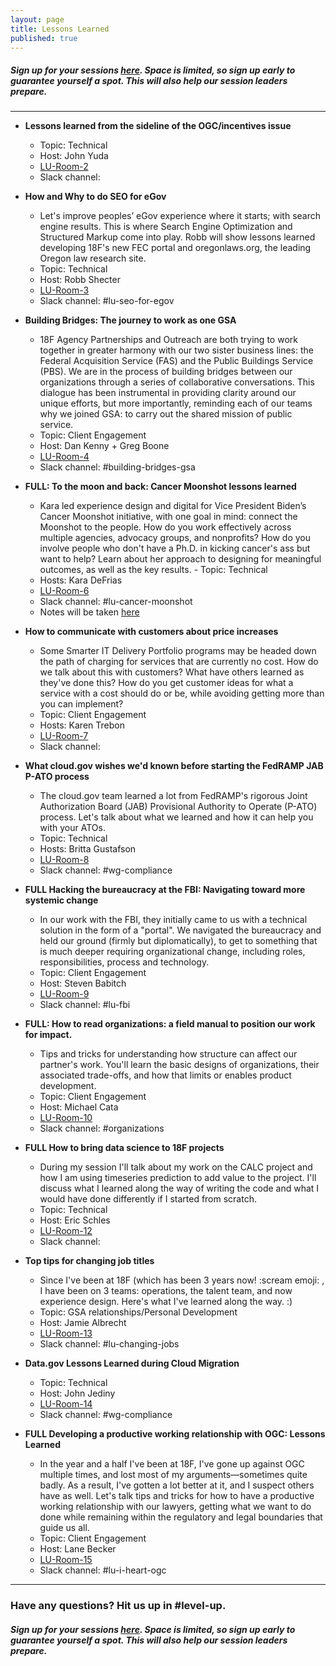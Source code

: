 ```yaml
---
layout: page
title: Lessons Learned
published: true
---
```


##### Sign up for your sessions [here](https://goo.gl/forms/CY4MNFwldViytK3r2). Space is limited, so sign up early to guarantee yourself a spot. This will also help our session leaders prepare. 

----------------------------------------


- **Lessons learned from the sideline of the OGC/incentives issue** 
	- Topic: Technical
	- Host: John Yuda
	- [LU-Room-2](https://plus.google.com/hangouts/_/gsa.gov/lu-room-2?hceid=Z3NhLmdvdl9vc2c0cmo0YmRtNnZzMmh0cWkyOXFrMDAwb0Bncm91cC5jYWxlbmRhci5nb29nbGUuY29t.9ci3etjeom92ipmmovod3e48ak&authuser=0)
	- Slack channel: 

- **How and Why to do SEO for eGov**
	- Let's improve peoples’ eGov experience where it starts; with search engine results.  This is where Search Engine Optimization and Structured Markup come into play.  Robb will show lessons learned developing 18F's new FEC portal and oregonlaws.org, the leading Oregon law research site.
	- Topic: Technical
	- Host: Robb Shecter
	- [LU-Room-3](https://plus.google.com/hangouts/_/gsa.gov/lu-room-3?hceid=Z3NhLmdvdl9vc2c0cmo0YmRtNnZzMmh0cWkyOXFrMDAwb0Bncm91cC5jYWxlbmRhci5nb29nbGUuY29t.lqolm510qb8473mmoi20gcj5k8&authuser=0)
	- Slack channel: #lu-seo-for-egov

- **Building Bridges: The journey to work as one GSA**
	- 18F Agency Partnerships and Outreach are both trying to work together in greater harmony with our two sister business lines: the Federal Acquisition Service (FAS) and the Public Buildings Service (PBS). We are in the process of building bridges between our organizations through a series of collaborative conversations. This dialogue has been instrumental in providing clarity around our unique efforts, but more importantly, reminding each of our teams why we joined GSA: to carry out the shared mission of public service.
	- Topic: Client Engagement
	- Host: Dan Kenny + Greg Boone
	- [LU-Room-4](https://hangouts.google.com/hangouts/_/gsa.gov/lu-room-4?hl=en&authuser=0)
	- Slack channel: #building-bridges-gsa


- **FULL: To the moon and back: Cancer Moonshot lessons learned**
	- Kara led experience design and digital for Vice President Biden’s Cancer Moonshot initiative, with one goal in mind: connect the Moonshot to the people. How do you work effectively across multiple agencies, advocacy groups, and nonprofits? How do you involve people who don't have a Ph.D. in kicking cancer's ass but want to help? Learn about her approach to designing for meaningful outcomes, as well as the key results.	- Topic: Technical
	- Hosts: Kara DeFrias
	- [LU-Room-6](https://hangouts.google.com/hangouts/_/gsa.gov/lu-room-6?hl=en&authuser=0)
	- Slack channel: #lu-cancer-moonshot
	- Notes will be taken [here](https://docs.google.com/a/gsa.gov/document/d/1qW0gBafmLocu7_LCd7Bvj8pksAagG6_JkaawLDiGJCM/edit?usp=sharing)

- **How to communicate with customers about price increases**
	- Some Smarter IT Delivery Portfolio programs may be headed down the path of charging for services that are currently no cost. How do we talk about this with customers? What have others learned as they've done this? How do you get customer ideas for what a service with a cost should do or be, while avoiding getting more than you can implement? 
	- Topic: Client Engagement
	- Hosts: Karen Trebon
	- [LU-Room-7](https://hangouts.google.com/hangouts/_/gsa.gov/lu-room-7?hl=en&authuser=0)
	- Slack channel: 

- **What cloud.gov wishes we'd known before starting the FedRAMP JAB P-ATO process**
	- The cloud.gov team learned a lot from FedRAMP's rigorous Joint Authorization Board (JAB) Provisional Authority to Operate (P-ATO) process. Let's talk about what we learned and how it can help you with your ATOs.
	- Topic: Technical
	- Hosts: Britta Gustafson
	- [LU-Room-8](https://hangouts.google.com/hangouts/_/gsa.gov/lu-room-8?hl=en&authuser=0)
	- Slack channel: #wg-compliance

- **FULL Hacking the bureaucracy at the FBI: Navigating toward more systemic change**
	- In our work with the FBI, they initially came to us with a technical solution in the form of a "portal". We navigated the bureaucracy and held our ground (firmly but diplomatically), to get to something that is much deeper requiring organizational change, including roles, responsibilities, process and technology.
	- Topic: Client Engagement
	- Host: Steven Babitch
	- [LU-Room-9](https://hangouts.google.com/hangouts/_/gsa.gov/lu-room-9?hl=en&authuser=0)
	- Slack channel: #lu-fbi

- **FULL: How to read organizations: a field manual to position our work for impact.**
	- Tips and tricks for understanding how structure can affect our partner's work. You'll learn the basic designs of organizations, their associated trade-offs, and how that limits or enables product development.
	- Topic: Client Engagement
	- Host: Michael Cata
	- [LU-Room-10](https://hangouts.google.com/hangouts/_/gsa.gov/lu-room-10?hl=en&authuser=0)
	- Slack channel: #organizations

- **FULL How to bring data science to 18F projects**
	- During my session I'll talk about my work on the CALC project and how I am using timeseries prediction to add value to the project.  I'll discuss what I learned along the way of writing the code and what I would have done differently if I started from scratch.
	- Topic: Technical
	- Host: Eric Schles
	- [LU-Room-12](https://hangouts.google.com/hangouts/_/gsa.gov/lu-room-12?hl=en&authuser=0)
	- Slack channel: 

- **Top tips for changing job titles**
	- Since I've been at 18F (which has been 3 years now! :scream emoji: , I have been on 3 teams: operations, the talent team, and now experience design. Here's what I've learned along the way. :)
	- Topic: GSA relationships/Personal Development
	- Host: Jamie Albrecht
	- [LU-Room-13](https://hangouts.google.com/hangouts/_/gsa.gov/lu-room-13?hl=en&authuser=0)
	- Slack channel: #lu-changing-jobs

- **Data.gov Lessons Learned during Cloud Migration**
	- Topic: Technical
	- Host: John Jediny
	- [LU-Room-14](https://hangouts.google.com/hangouts/_/gsa.gov/lu-room-14?hl=en&authuser=0)
	- Slack channel: #wg-compliance

- **FULL Developing a productive working relationship with OGC: Lessons Learned**
	- In the year and a half I've been at 18F, I've gone up against OGC multiple times, and lost most of my arguments—sometimes quite badly. As a result, I've gotten a lot better at it, and I suspect others have as well. Let's talk tips and tricks for how to have a productive working relationship with our lawyers, getting what we want to do done while remaining within the regulatory and legal boundaries that guide us all.
	- Topic: Client Engagement
	- Host: Lane Becker
	- [LU-Room-15](https://hangouts.google.com/hangouts/_/gsa.gov/lu-room-15?hl=en&authuser=0)
	- Slack channel: #lu-i-heart-ogc


-------------------------------------------

### Have any questions? Hit us up in #level-up.

##### Sign up for your sessions [here](https://goo.gl/forms/CY4MNFwldViytK3r2). Space is limited, so sign up early to guarantee yourself a spot. This will also help our session leaders prepare. 













